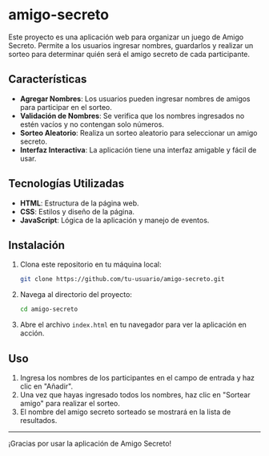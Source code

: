 # amigo-secreto

Este proyecto es una aplicación web para organizar un juego de Amigo Secreto. Permite a los usuarios ingresar nombres, guardarlos y realizar un sorteo para determinar quién será el amigo secreto de cada participante.

## Características

- **Agregar Nombres**: Los usuarios pueden ingresar nombres de amigos para participar en el sorteo.
- **Validación de Nombres**: Se verifica que los nombres ingresados no estén vacíos y no contengan solo números.
- **Sorteo Aleatorio**: Realiza un sorteo aleatorio para seleccionar un amigo secreto.
- **Interfaz Interactiva**: La aplicación tiene una interfaz amigable y fácil de usar.

## Tecnologías Utilizadas

- **HTML**: Estructura de la página web.
- **CSS**: Estilos y diseño de la página.
- **JavaScript**: Lógica de la aplicación y manejo de eventos.

## Instalación

1. Clona este repositorio en tu máquina local:
    ```bash
    git clone https://github.com/tu-usuario/amigo-secreto.git
    ```

2. Navega al directorio del proyecto:
    ```bash
    cd amigo-secreto
    ```

3. Abre el archivo `index.html` en tu navegador para ver la aplicación en acción.

## Uso

1. Ingresa los nombres de los participantes en el campo de entrada y haz clic en "Añadir".
2. Una vez que hayas ingresado todos los nombres, haz clic en "Sortear amigo" para realizar el sorteo.
3. El nombre del amigo secreto sorteado se mostrará en la lista de resultados.

---

¡Gracias por usar la aplicación de Amigo Secreto!
